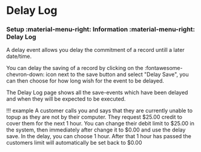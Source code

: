 # Delay Log
### Setup :material-menu-right: Information :material-menu-right: Delay Log

A delay event allows you delay the commitment of a record untill a later date/time.

You can delay the saving of a record by clicking on the :fontawesome-chevron-down: icon next to the save button and select "Delay Save",
you can then choose for how long wish for the event to be delayed.

The Delay Log page shows all the save-events which have been delayed and when they will be expected to be executed.

!!! example
	A customer calls you and says that they are currently unable to topup as they are not by their computer.
	They request $25.00 credit to cover them for the next 1 hour.
	You can change their debit limit to $25.00 in the system, then immediately after change it to $0.00 and use the delay save.
	In the delay, you can choose 1 hour. After that 1 hour has passed the customers limit will automatically be set back to $0.00
